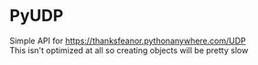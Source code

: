 # PyUDP
Simple API for https://thanksfeanor.pythonanywhere.com/UDP  
This isn't optimized at all so creating objects will be pretty slow
